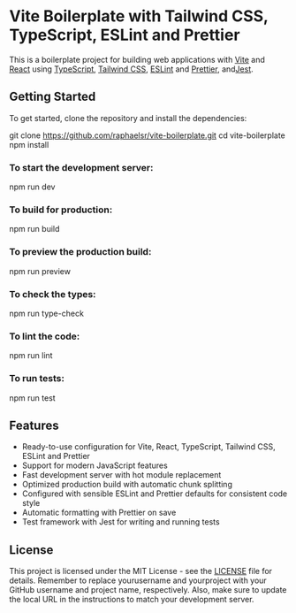 # Vite Boilerplate with Tailwind CSS, TypeScript, ESLint and Prettier

This is a boilerplate project for building web applications with [Vite](https://vitejs.dev/) and [React](https://reactjs.org/) using [TypeScript](https://www.typescriptlang.org/), [Tailwind CSS](https://tailwindcss.com/), [ESLint](https://eslint.org/) and [Prettier](https://prettier.io/), and[Jest](https://jestjs.io/).

## Getting Started

To get started, clone the repository and install the dependencies:

git clone https://github.com/raphaelsr/vite-boilerplate.git
cd vite-boilerplate
npm install

### To start the development server:

npm run dev

### To build for production:

npm run build

### To preview the production build:

npm run preview

### To check the types:

npm run type-check

### To lint the code:

npm run lint

### To run tests:

npm run test

## Features

- Ready-to-use configuration for Vite, React, TypeScript, Tailwind CSS, ESLint and Prettier
- Support for modern JavaScript features
- Fast development server with hot module replacement
- Optimized production build with automatic chunk splitting
- Configured with sensible ESLint and Prettier defaults for consistent code style
- Automatic formatting with Prettier on save
- Test framework with Jest for writing and running tests

## License

This project is licensed under the MIT License - see the [LICENSE](LICENSE) file for details.
Remember to replace yourusername and yourproject with your GitHub username and project name, respectively. Also, make sure to update the local URL in the instructions to match your development server.
